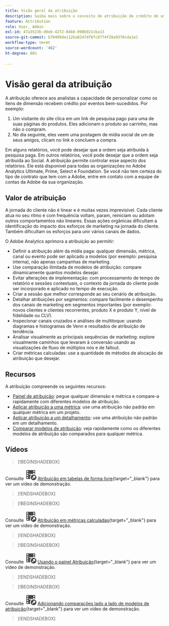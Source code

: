 ```yaml
---
title: Visão geral da atribuição
description: Saiba mais sobre o conceito de atribuição de crédito de um evento bem-sucedido a vários itens de dimensão.
feature: Attribution
role: User, Admin
exl-id: 47a3523b-d9eb-4272-84b8-090b921cba13
source-git-commit: b70409de112ba8247df8fc6f74f20a9370cda1e1
workflow-type: tm+mt
source-wordcount: '462'
ht-degree: 86%

---
```


# Visão geral da atribuição

A atribuição oferece aos analistas a capacidade de personalizar como os itens de dimensão recebem crédito por eventos bem-sucedidos. Por exemplo:

1. Um visitante do site clica em um link de pesquisa pago para uma de suas páginas do produtos. Eles adicionam o produto ao carrinho, mas não o compram.
2. No dia seguinte, eles veem uma postagem de mídia social de um de seus amigos, clicam no link e concluem a compra.

Em alguns relatórios, você pode desejar que a ordem seja atribuída à pesquisa paga. Em outros relatórios, você pode desejar que a ordem seja atribuída ao Social. A atribuição permite controlar esse aspecto dos relatórios. Ele está disponível para todas as organizações no Adobe Analytics Ultimate, Prime, Select e Foundation. Se você não tem certeza do tipo de contrato que tem com a Adobe, entre em contato com a equipe de contas da Adobe da sua organização.

## Valor de atribuição

A jornada do cliente não é linear e é muitas vezes imprevisível. Cada cliente atua no seu ritmo e com frequência voltam, param, reiniciam ou adotam outros comportamentos não lineares. Essas ações orgânicas dificultam a identificação do impacto dos esforços de marketing na jornada do cliente. Também dificultam os esforços para unir vários canais de dados.

<!--
![Attribution problem](assets/attribution_iq_problem.png)
-->

O Adobe Analytics aprimora a atribuição ao permitir:

* Definir a atribuição além da mídia paga: qualquer dimensão, métrica, canal ou evento pode ser aplicado a modelos (por exemplo: pesquisa interna), não apenas campanhas de marketing.
* Use comparação ilimitada de modelos de atribuição: compare dinamicamente quantos modelos desejar.
* Evitar alterações de implementação: com processamento de tempo de relatório e sessões contextuais, o contexto da jornada do cliente pode ser incorporado e aplicado no tempo de execução.
* Criar a sessão que melhor corresponde ao seu cenário de atribuição.
* Detalhar atribuições por segmentos: compare facilmente o desempenho dos canais de marketing em segmentos importantes (por exemplo: novos clientes e clientes recorrentes, produto X e produto Y, nível de fidelidade ou CLV).
* Inspecionar canais cruzados e análises de multitoque: usando diagramas e histogramas de Venn e resultados de atribuição de tendência.
* Analisar visualmente as principais sequências de marketing: explore visualmente caminhos que levaram à conversão usando as visualizações de fluxo de múltiplos nós e de fallout.
* Criar métricas calculadas: use a quantidade de métodos de alocação de atribuição que desejar.

## Recursos

A atribuição compreende os seguintes recursos:

* [Painel de atribuição](/help/analysis-workspace/c-panels/attribution.md): pegue qualquer dimensão e métrica e compare-a rapidamente com diferentes modelos de atribuição.
* [Aplicar atribuição a uma métrica](/help/analysis-workspace/visualizations/freeform-table/column-row-settings/column-settings.md): use uma atribuição não padrão em qualquer métrica em um projeto.
* [Aplicar atribuição a um detalhamento](/help/components/dimensions/t-breakdown-fa.md#apply-attribution-models-to-breakdowns): use uma atribuição não padrão em um detalhamento.
* [Comparar modelos de atribuição](/help/components/apply-create-metrics.md#compare-metrics-with-different-attribution-models): veja rapidamente como os diferentes modelos de atribuição são comparados para qualquer métrica.

## Vídeos


>[!BEGINSHADEBOX]

Consulte ![VideoCheckedOut](/help/assets/icons/VideoCheckedOut.svg) [Atribuição em tabelas de forma livre](https://video.tv.adobe.com/v/33016?quality=12&learn=on&captions=por_br){target="_blank"} para ver um vídeo de demonstração.

>[!ENDSHADEBOX]


>[!BEGINSHADEBOX]

Consulte ![VideoCheckedOut](/help/assets/icons/VideoCheckedOut.svg) [Atribuição em métricas calculadas](https://video.tv.adobe.com/v/30759?quality=12&learn=on&captions=por_br){target="_blank"} para ver um vídeo de demonstração.

>[!ENDSHADEBOX]


>[!BEGINSHADEBOX]

Consulte ![VideoCheckedOut](/help/assets/icons/VideoCheckedOut.svg) [Usando o painel Atribuição](https://video.tv.adobe.com/v/33012?quality=12&learn=on&captions=por_br){target="_blank"} para ver um vídeo de demonstração.

>[!ENDSHADEBOX]


>[!BEGINSHADEBOX]

Consulte ![VideoCheckedOut](/help/assets/icons/VideoCheckedOut.svg) [Adicionando comparações lado a lado de modelos de atribuição](https://video.tv.adobe.com/v/327798?quality=12&learn=on&captions=por_br){target="_blank"} para ver um vídeo de demonstração.

>[!ENDSHADEBOX]

